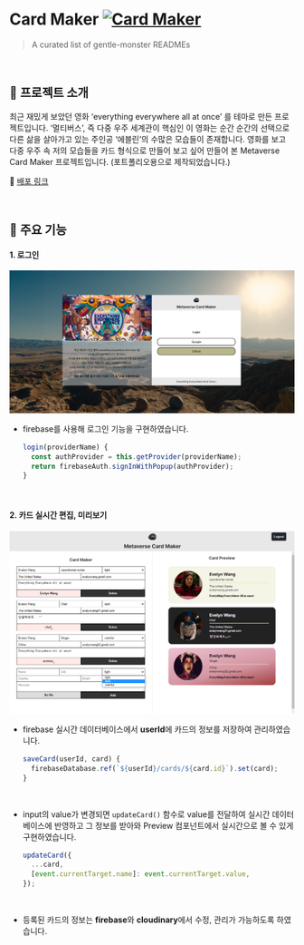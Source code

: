 # Card Maker [![Card Maker](https://cdn.jsdelivr.net/gh/sindresorhus/awesome@d7305f38d29fed78fa85652e3a63e154dd8e8829/media/badge.svg)](https://rococo-lamington-8b84b3.netlify.app/)

> A curated list of gentle-monster READMEs

<br>

## 👀 프로젝트 소개

최근 재밌게 보았던 영화 ‘everything everywhere all at once’ 를
테마로 만든 프로젝트입니다. ‘멀티버스’,
즉 다중 우주 세계관이 핵심인 이 영화는 순간 순간의 선택으로 다른 삶을 살아가고 있는 주인공 ‘에블린’의 수많은 모습들이 존재합니다.
영화를 보고 다중 우주 속 저의 모습들을 카드 형식으로 만들어 보고 싶어 만들어 본 Metaverse Card Maker 프로젝트입니다. (포트폴리오용으로 제작되었습니다.)

🔗 [배포 링크](https://rococo-lamington-8b84b3.netlify.app/)

<br>

## 📍 주요 기능

#### 1. 로그인

<img src="./public/images/github01.png" alt=" " />

- firebase를 사용해 로그인 기능을 구현하였습니다.
  ```jsx
  login(providerName) {
    const authProvider = this.getProvider(providerName);
    return firebaseAuth.signInWithPopup(authProvider);
  }
  ```

<br>

#### 2. 카드 실시간 편집, 미리보기

<img src="./public/images/github02.png" alt=" " />

- firebase 실시간 데이터베이스에서 **userId**에 카드의 정보를 저장하여 관리하였습니다.

  ```jsx
  saveCard(userId, card) {
    firebaseDatabase.ref(`${userId}/cards/${card.id}`).set(card);
  }
  ```
<br>

- input의 value가 변경되면 `updateCard()` 함수로 value를 전달하여 실시간 데이터베이스에 반영하고 그 정보를 받아와 Preview 컴포넌트에서 실시간으로 볼 수 있게 구현하였습니다.

  ```jsx
  updateCard({
    ...card,
    [event.currentTarget.name]: event.currentTarget.value,
  });
  ```
<br>

- 등록된 카드의 정보는 **firebase**와 **cloudinary**에서 수정, 관리가 가능하도록 하였습니다.

<br>
